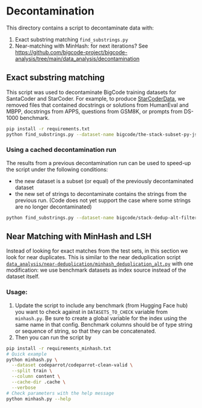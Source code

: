 # Decontamination

This directory contains a script to decontaminate data with:

1. Exact substring matching `find_substrings.py`
2. Near-matching with MinHash: for next iterations? See https://github.com/bigcode-project/bigcode-analysis/tree/main/data_analysis/decontamination

## Exact substring matching

This script was used to decontaminate BigCode training datasets for SantaCoder and StarCoder. For example, to produce [StarCoderData](https://huggingface.co/datasets/bigcode/starcoderdata), we removed files that contained docstrings or solutions
from HumanEval and MBPP, docstrings from APPS, questions from GSM8K, or prompts from DS-1000 benchmark.
```bash
pip install -r requirements.txt
python find_substrings.py --dataset-name bigcode/the-stack-subset-py-js-java-450k --output-dir /path/to/output --num-proc 32
```

### Using a cached decontamination run

The results from a previous decontamination run can be used to speed-up the script under the following conditions:
- the new dataset is a subset (or equal) of the previously decontaminated dataset
- the new set of strings to decontaminate contains the strings from the previous run. (Code does not yet support the case where some strings are no longer decontaminated)

```bash
python find_substrings.py --dataset-name bigcode/stack-dedup-alt-filter-no-pii --output-dir /path/to/output  --num-proc 32 --cached-decontamination-dir /path/to/previous/output/ --cache-retrieval-key content --split-languages
```

## Near Matching with MinHash and LSH

Instead of looking for exact matches from the test sets, in this section we look for near duplicates. This is similar to the near deduplication script [`data_analysis/near-deduplication/minhash_deduplication_alt.py`](https://github.com/bigcode-project/bigcode-analysis/blob/main/data_analysis/near-deduplication/minhash_deduplication_alt.py) with one modification: we use benchmark datasets as index source instead of the dataset itself.

### Usage:
1. Update the script to include any benchmark (from Hugging Face hub) you want to check against in `DATASETS_TO_CHECK` variable from `minhash.py`. Be sure to create a global variable for the index using the same name in that config. Benchmark columns should be of type string or sequence of string, so that they can be concatenated.
2. Then you can run the script by
```bash
pip install -r requirements_minhash.txt
# Quick example
python minhash.py \
  --dataset codeparrot/codeparrot-clean-valid \
  --split train \
  --column content \
  --cache-dir .cache \
  --verbose
# Check parameters with the help message
python minhash.py --help
```
